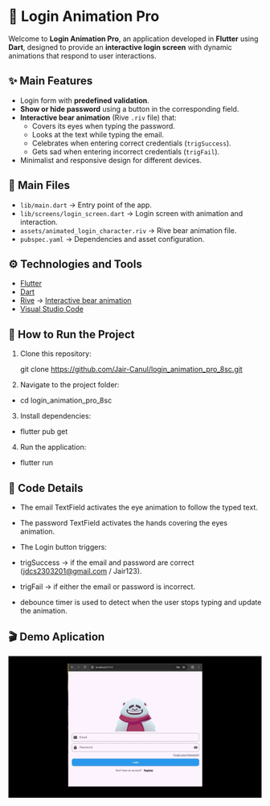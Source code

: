 # 🔐 Login Animation Pro  

Welcome to **Login Animation Pro**, an application developed in **Flutter** using **Dart**, designed to provide an **interactive login screen** with dynamic animations that respond to user interactions.  

## ✨ Main Features  
- Login form with **predefined validation**.  
- **Show or hide password** using a button in the corresponding field.  
- **Interactive bear animation** (Rive `.riv` file) that:  
  - Covers its eyes when typing the password.  
  - Looks at the text while typing the email.  
  - Celebrates when entering correct credentials (`trigSuccess`).  
  - Gets sad when entering incorrect credentials (`trigFail`).  
- Minimalist and responsive design for different devices.  

## 📂 Main Files  
- `lib/main.dart` → Entry point of the app.  
- `lib/screens/login_screen.dart` → Login screen with animation and interaction.  
- `assets/animated_login_character.riv` → Rive bear animation file.  
- `pubspec.yaml` → Dependencies and asset configuration.  

## ⚙️ Technologies and Tools  
- [Flutter](https://flutter.dev/)  
- [Dart](https://dart.dev/)  
- [Rive](https://rive.app/) → [Interactive bear animation](https://rive.app/marketplace/3645-7621-remix-of-login-machine/)  
- [Visual Studio Code](https://code.visualstudio.com/)  

## 🚀 How to Run the Project  
1. Clone this repository:  
   
   git clone https://github.com/Jair-Canul/login_animation_pro_8sc.git
2. Navigate to the project folder:

- cd login_animation_pro_8sc


3. Install dependencies:

- flutter pub get


4. Run the application:

- flutter run

## 📝 Code Details

- The email TextField activates the eye animation to follow the typed text.

- The password TextField activates the hands covering the eyes animation.

- The Login button triggers:

- trigSuccess → if the email and password are correct (jdcs2303201@gmail.com / Jair123).

- trigFail → if either the email or password is incorrect.

- debounce timer is used to detect when the user stops typing and update the animation.

## 🎬 Demo Aplication
![Login Animation Demo](assets/demo-login.gif)
